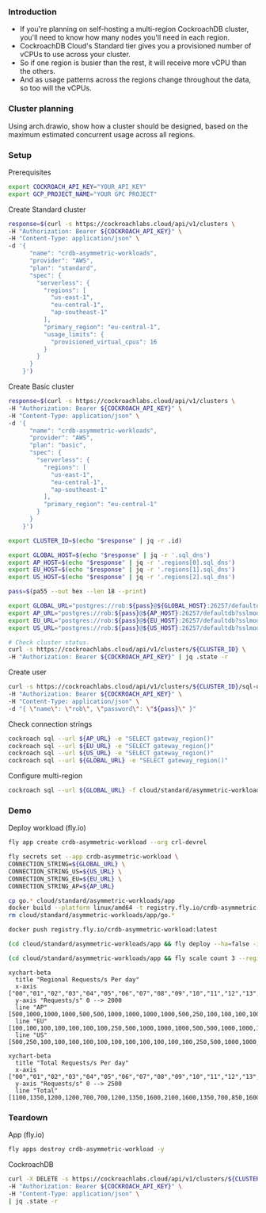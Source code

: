 ### Introduction

* If you're planning on self-hosting a multi-region CockroachDB cluster, you'll need to know how many nodes you'll need in each region.
* CockroachDB Cloud's Standard tier gives you a provisioned number of vCPUs to use across your cluster.
* So if one region is busier than the rest, it will receive more vCPU than the others.
* And as usage patterns across the regions change throughout the data, so too will the vCPUs.

### Cluster planning

Using arch.drawio, show how a cluster should be designed, based on the maximum estimated concurrent usage across all regions.

### Setup

Prerequisites

```sh
export COCKROACH_API_KEY="YOUR_API_KEY"
export GCP_PROJECT_NAME="YOUR GPC PROJECT"
```

Create Standard cluster

```sh
response=$(curl -s https://cockroachlabs.cloud/api/v1/clusters \
-H "Authorization: Bearer ${COCKROACH_API_KEY}" \
-H "Content-Type: application/json" \
-d '{
      "name": "crdb-asymmetric-workloads",
      "provider": "AWS",
      "plan": "standard",
      "spec": {
        "serverless": {
          "regions": [
            "us-east-1",
            "eu-central-1",
            "ap-southeast-1"
          ],
          "primary_region": "eu-central-1",
          "usage_limits": {
            "provisioned_virtual_cpus": 16
          }
        }
      }
    }')
```

Create Basic cluster

```sh
response=$(curl -s https://cockroachlabs.cloud/api/v1/clusters \
-H "Authorization: Bearer ${COCKROACH_API_KEY}" \
-H "Content-Type: application/json" \
-d '{
      "name": "crdb-asymmetric-workloads",
      "provider": "AWS",
      "plan": "basic",
      "spec": {
        "serverless": {
          "regions": [
            "us-east-1",
            "eu-central-1",
            "ap-southeast-1"
          ],
          "primary_region": "eu-central-1"
        }
      }
    }')

export CLUSTER_ID=$(echo "$response" | jq -r .id)

export GLOBAL_HOST=$(echo "$response" | jq -r '.sql_dns')
export AP_HOST=$(echo "$response" | jq -r '.regions[0].sql_dns')
export EU_HOST=$(echo "$response" | jq -r '.regions[1].sql_dns')
export US_HOST=$(echo "$response" | jq -r '.regions[2].sql_dns')

pass=$(pa55 --out hex --len 18 --print)

export GLOBAL_URL="postgres://rob:${pass}@${GLOBAL_HOST}:26257/defaultdb?sslmode=verify-full"
export AP_URL="postgres://rob:${pass}@${AP_HOST}:26257/defaultdb?sslmode=verify-full"
export EU_URL="postgres://rob:${pass}@${EU_HOST}:26257/defaultdb?sslmode=verify-full"
export US_URL="postgres://rob:${pass}@${US_HOST}:26257/defaultdb?sslmode=verify-full"

# Check cluster status.
curl -s https://cockroachlabs.cloud/api/v1/clusters/${CLUSTER_ID} \
-H "Authorization: Bearer ${COCKROACH_API_KEY}" | jq .state -r
```

Create user

```sh
curl -s https://cockroachlabs.cloud/api/v1/clusters/${CLUSTER_ID}/sql-users \
-H "Authorization: Bearer ${COCKROACH_API_KEY}" \
-H "Content-Type: application/json" \
-d "{ \"name\": \"rob\", \"password\": \"${pass}\" }"

```

Check connection strings

```sh
cockroach sql --url ${AP_URL} -e "SELECT gateway_region()"
cockroach sql --url ${EU_URL} -e "SELECT gateway_region()"
cockroach sql --url ${US_URL} -e "SELECT gateway_region()"
cockroach sql --url ${GLOBAL_URL} -e "SELECT gateway_region()"
```

Configure multi-region

```sh
cockroach sql --url ${GLOBAL_URL} -f cloud/standard/asymmetric-workloads/create.sql
```

### Demo

Deploy workload (fly.io)

```sh
fly app create crdb-asymmetric-workload --org crl-devrel

fly secrets set --app crdb-asymmetric-workload \
CONNECTION_STRING=${GLOBAL_URL} \
CONNECTION_STRING_US=${US_URL} \
CONNECTION_STRING_EU=${EU_URL} \
CONNECTION_STRING_AP=${AP_URL}

cp go.* cloud/standard/asymmetric-workloads/app
docker build --platform linux/amd64 -t registry.fly.io/crdb-asymmetric-workload:latest cloud/standard/asymmetric-workloads/app
rm cloud/standard/asymmetric-workloads/app/go.*

docker push registry.fly.io/crdb-asymmetric-workload:latest

(cd cloud/standard/asymmetric-workloads/app && fly deploy --ha=false -i registry.fly.io/crdb-asymmetric-workload:latest --remote-only)

(cd cloud/standard/asymmetric-workloads/app && fly scale count 3 --region iad,fra,sin --max-per-region 1 -y)
```

```mermaid
xychart-beta
  title "Regional Requests/s Per day"
  x-axis ["00","01","02","03","04","05","06","07","08","09","10","11","12","13","14","15","16","17","18","19","20","21","22","23"]
  y-axis "Requests/s" 0 --> 2000
  line "AP" [500,1000,1000,1000,500,500,1000,1000,1000,1000,500,250,100,100,100,100,100,100,100,100,100,100,100,250]
  line "EU" [100,100,100,100,100,100,100,250,500,1000,1000,1000,500,500,1000,1000,1000,1000,500,250,100,100,100,100]
  line "US" [500,250,100,100,100,100,100,100,100,100,100,100,100,250,500,1000,1000,1000,500,500,1000,1000,1000,1000]
```

```mermaid
xychart-beta
  title "Total Requests/s Per day"
  x-axis ["00","01","02","03","04","05","06","07","08","09","10","11","12","13","14","15","16","17","18","19","20","21","22","23"]
  y-axis "Requests/s" 0 --> 2500
  line "Total" [1100,1350,1200,1200,700,700,1200,1350,1600,2100,1600,1350,700,850,1600,2100,2100,2100,1100,850,1200,1200,1200,1350]
```

### Teardown

App (fly.io)

```sh
fly apps destroy crdb-asymmetric-workload -y
```

CockroachDB

```sh
curl -X DELETE -s https://cockroachlabs.cloud/api/v1/clusters/${CLUSTER_ID} \
-H "Authorization: Bearer ${COCKROACH_API_KEY}" \
-H "Content-Type: application/json" \
| jq .state -r
```
